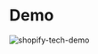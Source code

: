 # Demo

![shopify-tech-demo](https://github.com/doeyeon/shopify-technical/assets/93880782/4bd0f167-59fa-4cd6-987e-a0c763b8b5c2)
